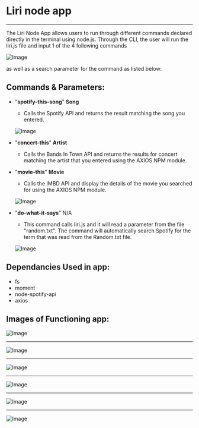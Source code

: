 # **Liri node app**
***
The Liri Node App allows users to run through different commands declared directly in the terminal using node.js. Through the CLI, the user will run the liri.js file and input 1 of the 4 following commands 

![Image](https://i.imgur.com/zknlzku.png)

as well as a search parameter for the command as listed below:

## Commands & Parameters:
  * "**spotify-this-song**" **Song**
      - Calls the Spotify API and returns the result matching the song you entered. 

      ![Image](https://i.imgur.com/d5o6vle.png)
      
  
  - "**concert-this**" **Artist**
     - Calls the Bands In Town API and returns the results for concert matching the artist that you entered using the AXIOS NPM module.  
      
  - "**movie-this**" **Movie**
      - Calls the IMBD API and display the details of the movie you searched for using the AXIOS NPM module.  

      ![Image](https://i.imgur.com/EQInTuD.png)
    
  - "**do-what-it-says**" N/A
      - This command calls liri.js and it will read a parameter from the file "random.txt". The command will automatically search Spotify for the term that was read from the Random.txt file.  

      ![Image](https://i.imgur.com/eF1otvx.png)
        
 
 
## Dependancies Used in app:

- fs
- moment
- node-spotify-api
- axios


## Images of Functioning app:

![Image](https://i.imgur.com/vVhBbYM.png)
***
![Image](https://i.imgur.com/thXHwPB.png)
***
![Image](https://i.imgur.com/7A2wWc3.png)
***
![Image](https://i.imgur.com/lc5dmtO.png)
***
![Image](https://i.imgur.com/REXEjqH.png)
***
![Image](https://i.imgur.com/tfbzDY9.png)





